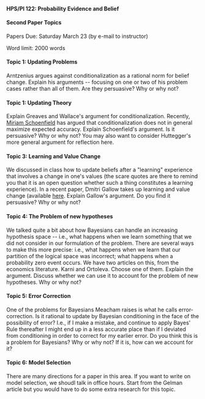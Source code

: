 #### HPS/Pl 122: Probability Evidence and Belief 

#### Second Paper Topics

Papers Due: Saturday March 23 (by e-mail to instructor) 

Word limit: 2000 words 

#### Topic 1: Updating Problems 

Arntzenius argues against conditionalization as a rational norm for belief change. Explain his arguments -- focusing on one or two 
of his problem cases rather than all of them. Are they persuasive? Why or why not?

#### Topic 1: Updating Theory 

Explain Greaves and Wallace's argument for conditionalization. Recently, [Miriam Schoenfield](http://www.miriamschoenfield.com/F/conditionalization-final.pdf) 
has argued that conditionalization does not in general maximize expected accuracy. Explain Schoenfield's argument. 
Is it persuasive? Why or why not? You may also want to consider Huttegger's more general argument for reflection here.  

#### Topic 3: Learning and Value Change 

We discussed in class how to update beliefs after a "learning" experience that involves a change in one's values (the scare quotes
are there to remind you that it is an open question whether such a thing constitutes a learning experience). In a recent paper, 
Dmitri Gallow takes up learning and value change (available [here](http://pitt.edu/~jdg83/publication/pdfs/lavc.pdf). 
Explain Gallow's argument. Do you find it persuasive? Why or why not? 

#### Topic 4: The Problem of new hypotheses

We talked quite a bit about how Bayesians can handle an increasing hypothesis space -- i.e., what happens when we learn 
something that we did not consider in our formulation of the problem. There are several ways to make this more precise: 
i.e., what happens when we learn that our partition of the logical space was incorrect; what happens when a probability zero
event occurs. We have two articles on this, from the economics literature. Karni and Ortoleva. Choose one of them. Explain the
argument. Discuss whether we can use it to account for the problem of new hypotheses. Why or why not? 

#### Topic 5: Error Correction 

One of the problems for Bayesians Meacham raises is what he calls error-correction. Is it rational to update by 
Bayesian conditioning in the face of the possibility of error? I.e., if I make a mistake, and continue to apply Bayes' Rule
thereafter I might end up in a less accurate place than if I deviated from conditioning in order to correct for my earlier error.
Do you think this is a problem for Bayesians? Why or why not? If it is, how can we account for it? 

#### Topic 6: Model Selection 

There are many directions for a paper in this area. If you want to write on model selection, we shoudl talk in office hours. 
Start from the Gelman article but you would have to do some extra research for this topic. 
